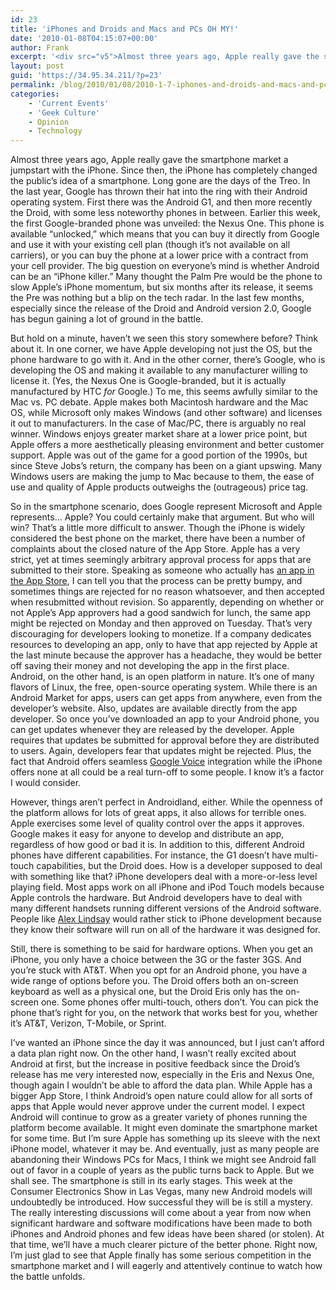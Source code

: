 ```yaml
---
id: 23
title: 'iPhones and Droids and Macs and PCs OH MY!'
date: '2010-01-08T04:15:07+00:00'
author: Frank
excerpt: '<div src="v5">Almost three years ago, Apple really gave the smartphone market a jumpstart with the iPhone. Since then, the iPhone has completely changed the public''s idea of a smartphone. Long gone are the days of the Treo. In the last year, Google has thrown their hat into the ring with their Android operating system. First there was the Android G1, and then more recently the Droid, with some less noteworthy phones in between. Earlier this week, the first Google-branded phone was unveiled: the Nexus One. This phone is available "unlocked," which means that you can buy it directly from Google and use it with your existing cell plan (though it''s not available on all carriers), or you can buy the phone at a lower price with a contract from your cell provider. The big question on everyone''s mind is whether Android can be an "iPhone killer." Many thought the Palm Pre would be the phone to slow Apple''s iPhone momentum, but six months after its release, it seems the Pre was nothing but a blip on the tech radar. In the last few months, especially since the release of the Droid and Android version 2.0, Google has begun gaining a lot of ground in the battle.</div>'
layout: post
guid: 'https://34.95.34.211/?p=23'
permalink: /blog/2010/01/08/2010-1-7-iphones-and-droids-and-macs-and-pcs-oh-my-html/
categories:
    - 'Current Events'
    - 'Geek Culture'
    - Opinion
    - Technology
---
```


<div src="v5">Almost three years ago, Apple really gave the smartphone market a jumpstart with the iPhone. Since then, the iPhone has completely changed the public’s idea of a smartphone. Long gone are the days of the Treo. In the last year, Google has thrown their hat into the ring with their Android operating system. First there was the Android G1, and then more recently the Droid, with some less noteworthy phones in between. Earlier this week, the first Google-branded phone was unveiled: the Nexus One. This phone is available “unlocked,” which means that you can buy it directly from Google and use it with your existing cell plan (though it’s not available on all carriers), or you can buy the phone at a lower price with a contract from your cell provider. The big question on everyone’s mind is whether Android can be an “iPhone killer.” Many thought the Palm Pre would be the phone to slow Apple’s iPhone momentum, but six months after its release, it seems the Pre was nothing but a blip on the tech radar. In the last few months, especially since the release of the Droid and Android version 2.0, Google has begun gaining a lot of ground in the battle.

But hold on a minute, haven’t we seen this story somewhere before? Think about it. In one corner, we have Apple developing not just the OS, but the phone hardware to go with it. And in the other corner, there’s Google, who is developing the OS and making it available to any manufacturer willing to license it. (Yes, the Nexus One is Google-branded, but it is actually manufactured by HTC *for* Google.) To me, this seems awfully similar to the Mac vs. PC debate. Apple makes both Macintosh hardware and the Mac OS, while Microsoft only makes Windows (and other software) and licenses it out to manufacturers. In the case of Mac/PC, there is arguably no real winner. Windows enjoys greater market share at a lower price point, but Apple offers a more aesthetically pleasing environment and better customer support. Apple was out of the game for a good portion of the 1990s, but since Steve Jobs’s return, the company has been on a giant upswing. Many Windows users are making the jump to Mac because to them, the ease of use and quality of Apple products outweighs the (outrageous) price tag.

So in the smartphone scenario, does Google represent Microsoft and Apple represents… Apple? You could certainly make that argument. But who will win? That’s a little more difficult to answer. Though the iPhone is widely considered the best phone on the market, there have been a number of complaints about the closed nature of the App Store. Apple has a very strict, yet at times seemingly arbitrary approval process for apps that are submitted to their store. Speaking as someone who actually has [an app in the App Store](http://www.amazon.com/Western-Digital-Passport-Essential-WDBABM0010BBK-NESN/dp/B002OB49SM), I can tell you that the process can be pretty bumpy, and sometimes things are rejected for no reason whatsoever, and then accepted when resubmitted without revision. So apparently, depending on whether or not Apple’s App approvers had a good sandwich for lunch, the same app might be rejected on Monday and then approved on Tuesday. That’s very discouraging for developers looking to monetize. If a company dedicates resources to developing an app, only to have that app rejected by Apple at the last minute because the approver has a headache, they would be better off saving their money and not developing the app in the first place. Android, on the other hand, is an open platform in nature. It’s one of many flavors of Linux, the free, open-source operating system. While there is an Android Market for apps, users can get apps from anywhere, even from the developer’s website. Also, updates are available directly from the app developer. So once you’ve downloaded an app to your Android phone, you can get updates whenever they are released by the developer. Apple requires that updates be submitted for approval before they are distributed to users. Again, developers fear that updates might be rejected. Plus, the fact that Android offers seamless [Google Voice](http://voice.google.com) integration while the iPhone offers none at all could be a real turn-off to some people. I know it’s a factor I would consider.

However, things aren’t perfect in Androidland, either. While the openness of the platform allows for lots of great apps, it also allows for terrible ones. Apple exercises some level of quality control over the apps it approves. Google makes it easy for anyone to develop and distribute an app, regardless of how good or bad it is. In addition to this, different Android phones have different capabilities. For instance, the G1 doesn’t have multi-touch capabilities, but the Droid does. How is a developer supposed to deal with something like that? iPhone developers deal with a more-or-less level playing field. Most apps work on all iPhone and iPod Touch models because Apple controls the hardware. But Android developers have to deal with many different handsets running different versions of the Android software. People like [Alex Lindsay](http://www.pixelcorps.tv/) would rather stick to iPhone development because they know their software will run on all of the hardware it was designed for.

Still, there is something to be said for hardware options. When you get an iPhone, you only have a choice between the 3G or the faster 3GS. And you’re stuck with AT&amp;T. When you opt for an Android phone, you have a wide range of options before you. The Droid offers both an on-screen keyboard as well as a physical one, but the Droid Eris only has the on-screen one. Some phones offer multi-touch, others don’t. You can pick the phone that’s right for you, on the network that works best for you, whether it’s AT&amp;T, Verizon, T-Mobile, or Sprint.

I’ve wanted an iPhone since the day it was announced, but I just can’t afford a data plan right now. On the other hand, I wasn’t really excited about Android at first, but the increase in positive feedback since the Droid’s release has me very interested now, especially in the Eris and Nexus One, though again I wouldn’t be able to afford the data plan. While Apple has a bigger App Store, I think Android’s open nature could allow for all sorts of apps that Apple would never approve under the current model. I expect Android will continue to grow as a greater variety of phones running the platform become available. It might even dominate the smartphone market for some time. But I’m sure Apple has something up its sleeve with the next iPhone model, whatever it may be. And eventually, just as many people are abandoning their Windows PCs for Macs, I think we might see Android fall out of favor in a couple of years as the public turns back to Apple. But we shall see. The smartphone is still in its early stages. This week at the Consumer Electronics Show in Las Vegas, many new Android models will undoubtedly be introduced. How successful they will be is still a mystery. The really interesting discussions will come about a year from now when significant hardware and software modifications have been made to both iPhones and Android phones and few ideas have been shared (or stolen). At that time, we’ll have a much clearer picture of the better phone. Right now, I’m just glad to see that Apple finally has some serious competition in the smartphone market and I will eagerly and attentively continue to watch how the battle unfolds.

</div>